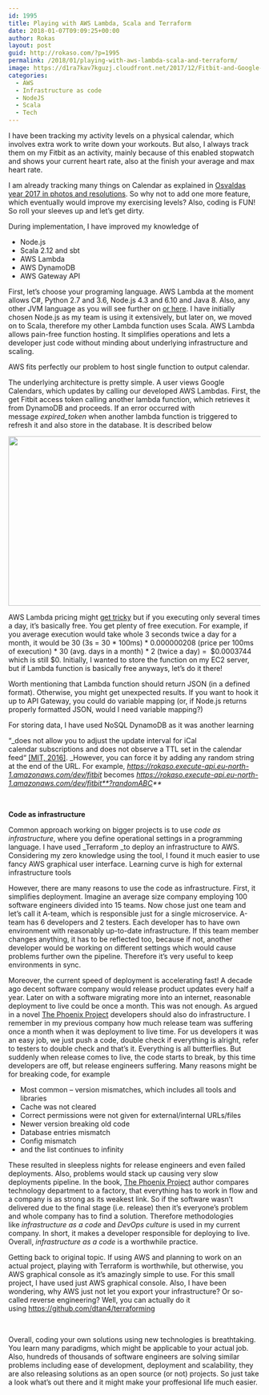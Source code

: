 ```yaml
---
id: 1995
title: Playing with AWS Lambda, Scala and Terraform
date: 2018-01-07T09:09:25+00:00
author: Rokas
layout: post
guid: http://rokaso.com/?p=1995
permalink: /2018/01/playing-with-aws-lambda-scala-and-terraform/
image: https://d1ra7kav7kguzj.cloudfront.net/2017/12/Fitbit-and-Google-calendar-sync.jpg
categories:
  - AWS
  - Infrastructure as code
  - NodeJS
  - Scala
  - Tech
---
```

I have been tracking my activity levels on a physical calendar, which involves extra work to write down your workouts. But also, I always track them on my Fitbit as an activity, mainly because of this enabled stopwatch and shows your current heart rate, also at the finish your average and max heart rate.

I am already tracking many things on Calendar as explained in <a href="http://rokaso.com/2017/12/osvaldas-year-2017-in-photos-and-resolutions/" target="_blank" rel="noopener">Osvaldas year 2017 in photos and resolutions</a>. So why not to add one more feature, which eventually would improve my exercising levels? Also, coding is FUN! So roll your sleeves up and let&#8217;s get dirty.



During implementation, I have improved my knowledge of

  * Node.js
  * Scala 2.12 and sbt
  * AWS Lambda
  * AWS DynamoDB
  * AWS Gateway API

First, let&#8217;s choose your programing language. AWS Lambda at the moment allows C#, Python 2.7 and 3.6, Node.js 4.3 and 6.10 and Java 8. Also, any other JVM language as you will see further on [or here](https://aws.amazon.com/blogs/compute/writing-aws-lambda-functions-in-scala/). I have initially chosen Node.js as my team is using it extensively, but later on, we moved on to Scala, therefore my other Lambda function uses Scala. AWS Lambda allows pain-free function hosting. It simplifies operations and lets a developer just code without minding about underlying infrastructure and scaling.

AWS fits perfectly our problem to host single function to output calendar.

The underlying architecture is pretty simple. A user views Google Calendars, which updates by calling our developed AWS Lambdas. First, the get Fitbit access token calling another lambda function, which retrieves it from DynamoDB and proceeds. If an error occurred with message _expired_token_ when another lambda function is triggered to refresh it and also store in the database. It is described below

[<img class="alignnone size-medium wp-image-1998" src="https://d1ra7kav7kguzj.cloudfront.net/2017/12/Fitbit-and-Google-calendar-sync-600x338.jpg" alt="" width="600" height="338" srcset="https://d1ra7kav7kguzj.cloudfront.net/2017/12/Fitbit-and-Google-calendar-sync-600x338.jpg 600w, https://d1ra7kav7kguzj.cloudfront.net/2017/12/Fitbit-and-Google-calendar-sync-800x450.jpg 800w, https://d1ra7kav7kguzj.cloudfront.net/2017/12/Fitbit-and-Google-calendar-sync-768x432.jpg 768w, https://d1ra7kav7kguzj.cloudfront.net/2017/12/Fitbit-and-Google-calendar-sync-370x208.jpg 370w, https://d1ra7kav7kguzj.cloudfront.net/2017/12/Fitbit-and-Google-calendar-sync.jpg 960w" sizes="(max-width: 600px) 100vw, 600px" />](https://d1ra7kav7kguzj.cloudfront.net/2017/12/Fitbit-and-Google-calendar-sync.jpg)

AWS Lambda pricing might [get tricky](https://aws.amazon.com/lambda/pricing/) but if you executing only several times a day, it&#8217;s basically free. You get plenty of free execution. For example, if you average execution would take whole 3 seconds twice a day for a month, it would be 30 (3s = 30 \* 100ms) \* 0.000000208 (price per 100ms of execution) \* 30 (avg. days in a month) \* 2 (twice a day) =  $0.0003744 which is still $0. Initially, I wanted to store the function on my EC2 server, but if Lambda function is basically free anyways, let&#8217;s do it there!

Worth mentioning that Lambda function should return JSON (in a defined format). Otherwise, you might get unexpected results. If you want to hook it up to API Gateway, you could do variable mapping (or, if Node.js returns properly formatted JSON, would I need variable mapping?)

For storing data, I have used NoSQL DynamoDB as it was another learning

<span class="st">&#8220;</span>_<span class="st">does not allow you to adjust the update interval for iCal calendar subscriptions and does not observe a TTL set in the calendar feed</span>&#8220; [[MIT, 2016]](http://kb.mit.edu/confluence/display/istcontrib/How+to+change+the+update+frequency+of+a+calendar+I+am+subscribing+to). _However, you can force it by adding any random string at the end of the URL. For example, _https://rokaso.execute-api.eu-north-1.amazonaws.com/dev/fitbit_ becomes _https://rokaso.execute-api.eu-north-1.amazonaws.com/dev/fitbit**?randomABC**_

&nbsp;

**Code as infrastructure**

Common approach working on bigger projects is to use _code as infrastructure_, where you define operational settings in a programming language. I have used _Terraform _to deploy an infrastructure to AWS. Considering my zero knowledge using the tool, I found it much easier to use fancy AWS graphical user interface. Learning curve is high for external infrastructure tools

However, there are many reasons to use the code as infrastructure. First, it simplifies deployment. Imagine an average size company employing 100 software engineers divided into 15 teams. Now chose just one team and let&#8217;s call it A-team, which is responsible just for a single microservice. A-team has 6 developers and 2 testers. Each developer has to have own environment with reasonably up-to-date infrastructure. If this team member changes anything, it has to be reflected too, because if not, another developer would be working on different settings which would cause problems further own the pipeline. Therefore it&#8217;s very useful to keep environments in sync.

Moreover, the current speed of deployment is accelerating fast! A decade ago decent software company would release product updates every half a year. Later on with a software migrating more into an internet, reasonable deployment to live could be once a month. This was not enough. As argued in a novel [The Phoenix Project](https://www.amazon.co.uk/Phoenix-Project-DevOps-Helping-Business/dp/B00VBEBRK6) developers should also do infrastructure. I remember in my previous company how much release team was suffering once a month when it was deployment to live time. For us developers it was an easy job, we just push a code, double check if everything is alright, refer to testers to double check and that&#8217;s it. Everything is all butterflies. But suddenly when release comes to live, the code starts to break, by this time developers are off, but release engineers suffering. Many reasons might be for breaking code, for example

  * Most common &#8211; version mismatches, which includes all tools and libraries
  * Cache was not cleared
  * Correct permissions were not given for external/internal URLs/files
  * Newer version breaking old code
  * Database entries mismatch
  * Config mismatch
  * and the list continues to infinity

These resulted in sleepless nights for release engineers and even failed deployments. Also, problems would stack up causing very slow deployments pipeline. In the book, [The Phoenix Project](https://www.amazon.co.uk/Phoenix-Project-DevOps-Helping-Business/dp/B00VBEBRK6) author compares technology department to a factory, that everything has to work in flow and a company is as strong as its weakest link. So if the software wasn&#8217;t delivered due to the final stage (i.e. release) then it&#8217;s everyone&#8217;s problem and whole company has to find a solution. Therefore methodologies like _infrastructure as a code_ and _DevOps culture_ is used in my current company. In short, it makes a developer responsible for deploying to live. Overall, _infrastructure as a code_ is a worthwhile practice.

Getting back to original topic. If using AWS and planning to work on an actual project, playing with Terraform is worthwhile, but otherwise, you AWS graphical console as it&#8217;s amazingly simple to use. For this small project, I have used just AWS graphical console. Also, I have been wondering, why AWS just not let you export your infrastructure? Or so-called reverse engineering? Well, you can actually do it using https://github.com/dtan4/terraforming

&nbsp;

Overall, coding your own solutions using new technologies is breathtaking. You learn many paradigms, which might be applicable to your actual job. Also, hundreds of thousands of software engineers are solving similar problems including ease of development, deployment and scalability, they are also releasing solutions as an open source (or not) projects. So just take a look what&#8217;s out there and it might make your proffesional life much easier.
